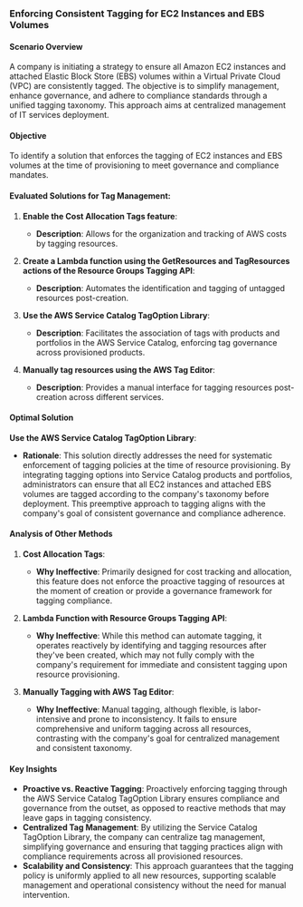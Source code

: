 ### Enforcing Consistent Tagging for EC2 Instances and EBS Volumes

#### Scenario Overview

A company is initiating a strategy to ensure all Amazon EC2 instances and attached Elastic Block Store (EBS) volumes within a Virtual Private Cloud (VPC) are consistently tagged. The objective is to simplify management, enhance governance, and adhere to compliance standards through a unified tagging taxonomy. This approach aims at centralized management of IT services deployment.

#### Objective

To identify a solution that enforces the tagging of EC2 instances and EBS volumes at the time of provisioning to meet governance and compliance mandates.

#### Evaluated Solutions for Tag Management:

1. **Enable the Cost Allocation Tags feature**:
    
    - **Description**: Allows for the organization and tracking of AWS costs by tagging resources.
2. **Create a Lambda function using the GetResources and TagResources actions of the Resource Groups Tagging API**:
    
    - **Description**: Automates the identification and tagging of untagged resources post-creation.
3. **Use the AWS Service Catalog TagOption Library**:
    
    - **Description**: Facilitates the association of tags with products and portfolios in the AWS Service Catalog, enforcing tag governance across provisioned products.
4. **Manually tag resources using the AWS Tag Editor**:
    
    - **Description**: Provides a manual interface for tagging resources post-creation across different services.

#### Optimal Solution

**Use the AWS Service Catalog TagOption Library**:

- **Rationale**: This solution directly addresses the need for systematic enforcement of tagging policies at the time of resource provisioning. By integrating tagging options into Service Catalog products and portfolios, administrators can ensure that all EC2 instances and attached EBS volumes are tagged according to the company's taxonomy before deployment. This preemptive approach to tagging aligns with the company's goal of consistent governance and compliance adherence.

#### Analysis of Other Methods

1. **Cost Allocation Tags**:
    
    - **Why Ineffective**: Primarily designed for cost tracking and allocation, this feature does not enforce the proactive tagging of resources at the moment of creation or provide a governance framework for tagging compliance.
2. **Lambda Function with Resource Groups Tagging API**:
    
    - **Why Ineffective**: While this method can automate tagging, it operates reactively by identifying and tagging resources after they've been created, which may not fully comply with the company's requirement for immediate and consistent tagging upon resource provisioning.
3. **Manually Tagging with AWS Tag Editor**:
    
    - **Why Ineffective**: Manual tagging, although flexible, is labor-intensive and prone to inconsistency. It fails to ensure comprehensive and uniform tagging across all resources, contrasting with the company's goal for centralized management and consistent taxonomy.

#### Key Insights

- **Proactive vs. Reactive Tagging**: Proactively enforcing tagging through the AWS Service Catalog TagOption Library ensures compliance and governance from the outset, as opposed to reactive methods that may leave gaps in tagging consistency.
- **Centralized Tag Management**: By utilizing the Service Catalog TagOption Library, the company can centralize tag management, simplifying governance and ensuring that tagging practices align with compliance requirements across all provisioned resources.
- **Scalability and Consistency**: This approach guarantees that the tagging policy is uniformly applied to all new resources, supporting scalable management and operational consistency without the need for manual intervention.